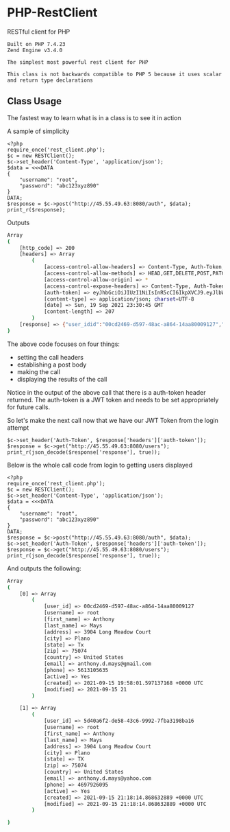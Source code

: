 # PHP-RestClient
RESTful client for PHP

```
Built on PHP 7.4.23
Zend Engine v3.4.0

The simplest most powerful rest client for PHP

This class is not backwards compatible to PHP 5 because it uses scalar and return type declarations
```
## Class Usage
The fastest way to learn what is in a class is to see it in action

A sample of simplicity
```
<?php
require_once('rest_client.php');
$c = new RESTClient();
$c->set_header('Content-Type', 'application/json');
$data = <<<DATA
{
	"username": "root",
	"password": "abc123xyz890"
}
DATA;
$response = $c->post("http://45.55.49.63:8080/auth", $data);
print_r($response);
```

Outputs
```bash
Array
(
    [http_code] => 200
    [headers] => Array
        (
            [access-control-allow-headers] => Content-Type, Auth-Token, API-Key
            [access-control-allow-methods] => HEAD,GET,DELETE,POST,PATCH,PUT
            [access-control-allow-origin] => *
            [access-control-expose-headers] => Content-Type, Auth-Token, API-Key
            [auth-token] => eyJhbGciOiJIUzI1NiIsInR5cCI6IkpXVCJ9.eyJlbWFpbCI6ImFudGhvbnkuZC5tYXlzQGdtYWlsLmNvbSIsImV4cCI6MTYzMjA5Nzg0NSwicmVtb3RlX2FkZHIiOiIxOTIuMjQxLjE1MS41OCIsInVzZXJfaWQiOiIwMGNkMjQ2OS1kNTk3LTQ4YWMtYTg2NC0xNGFhODAwMDkxMjciLCJ1c2VybmFtZSI6InJvb3QifQ.SWNTQ0b5EwMCIhxCj55oCHG82L5bCwnH-E3g2xDxhpI
            [content-type] => application/json; charset=UTF-8
            [date] => Sun, 19 Sep 2021 23:30:45 GMT
            [content-length] => 207
        )
    [response] => {"user_idid":"00cd2469-d597-48ac-a864-14aa80009127","username":"root","email":"anthony.d.mays@gmail.com","remote_addr":"192.241.151.58","service_catalog":["Can edit role","Can Edit User","Can Delete User"]}
)
```

The above code focuses on four things:
* setting the call headers
* establishing a post body
* making the call
* displaying the results of the call

Notice in the output of the above call that there is a auth-token header returned.  The auth-token is a JWT token and needs to be set appropriately for future calls.

So let's make the next call now that we have our JWT Token from the login attempt
```
$c->set_header('Auth-Token', $response['headers']['auth-token']);
$response = $c->get("http://45.55.49.63:8080/users");
print_r(json_decode($response['response'], true));
```

Below is the whole call code from login to getting users displayed
```
<?php
require_once('rest_client.php');
$c = new RESTClient();
$c->set_header('Content-Type', 'application/json');
$data = <<<DATA
{
	"username": "root",
	"password": "abc123xyz890"
}
DATA;
$response = $c->post("http://45.55.49.63:8080/auth", $data);
$c->set_header('Auth-Token', $response['headers']['auth-token']);
$response = $c->get("http://45.55.49.63:8080/users");
print_r(json_decode($response['response'], true));
```

And outputs the following:
```bash
Array
(
    [0] => Array
        (
            [user_id] => 00cd2469-d597-48ac-a864-14aa80009127
            [username] => root
            [first_name] => Anthony
            [last_name] => Mays
            [address] => 3904 Long Meadow Court
            [city] => Plano
            [state] => Tx
            [zip] => 75074
            [country] => United States
            [email] => anthony.d.mays@gmail.com
            [phone] => 5613105635
            [active] => Yes
            [created] => 2021-09-15 19:58:01.597137168 +0000 UTC
            [modified] => 2021-09-15 21
        )

    [1] => Array
        (
            [user_id] => 5d40a6f2-de58-43c6-9992-7fba3198ba16
            [username] => root
            [first_name] => Anthony
            [last_name] => Mays
            [address] => 3904 Long Meadow Court
            [city] => Plano
            [state] => TX
            [zip] => 75074
            [country] => United States
            [email] => anthony.d.mays@yahoo.com
            [phone] => 4697926095
            [active] => Yes
            [created] => 2021-09-15 21:18:14.868632889 +0000 UTC
            [modified] => 2021-09-15 21:18:14.868632889 +0000 UTC
        )

)
```
